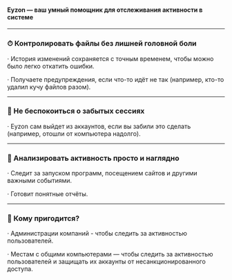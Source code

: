 #### Eyzon — ваш умный помощник для отслеживания активности в системе

---

### ⏱ Контролировать файлы без лишней головной боли
 
· История изменений сохраняется с точным временем, чтобы можно было легко откатить ошибки.

· Получаете предупреждения, если что-то идёт не так (например, кто-то удалил кучу файлов разом).

---

### 🚪 Не беспокоиться о забытых сессиях

· Eyzon сам выйдет из аккаунтов, если вы забили это сделать (например, отошли от компьютера надолго).

---

### 📝 Анализировать активность просто и наглядно

· Следит за запуском программ, посещением сайтов и другими важными событиями.

· Готовит понятные отчёты.

---

### 💼 Кому пригодится?

· Администрации компаний - чтобы следить за активностью пользователей.

· Местам с общими компьютерами — чтобы следить за активностью пользователей и защищать их аккаунты от несанкционированного доступа.

